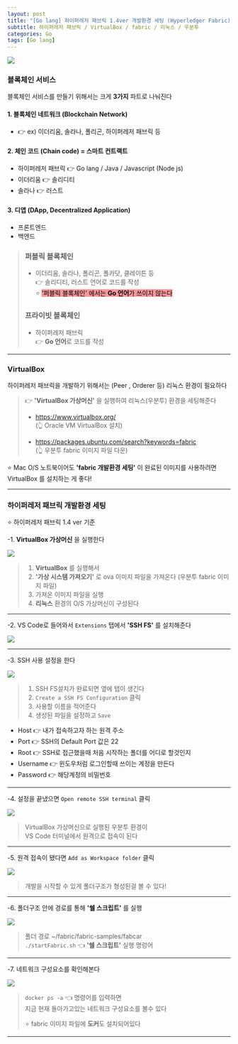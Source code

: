 ```yaml
---
layout: post
title: "[Go lang] 하이퍼레저 패브릭 1.4ver 개발환경 세팅 (Hyperledger Fabric)"
subtitle: 하이퍼레저 패브릭 / VirtualBox / fabric / 리눅스 / 우분투
categories: Go
tags: [Go lang]
---
```


![](https://velog.velcdn.com/images/-__-/post/342d4af4-84df-4d9a-8dc0-f9fe18271ebe/image.png)

### 블록체인 서비스

블록체인 서비스를 만들기 위해서는 크게 **3가지** 파트로 나눠진다

#### 1. 블록체인 네트워크 (Blockchain Network)

- 👉 ex) 이더리움, 솔라나, 폴리곤, 하이퍼레저 패브릭 등

#### 2. 체인 코드 (Chain code) = 스마트 컨트랙트

- 하이퍼레저 패브릭 👉 Go lang / Java / Javascript (Node js)
- 이더리움 👉 솔리디티
- 솔라나 👉 러스트

#### 3. 디앱 (DApp, Decentralized Application)

- 프론트엔드
- 백엔드

> ### 퍼블릭 블록체인
>
> - 이더리움, 솔라나, 폴리곤, 폴카닷, 클레이튼 등<br>
>   👉 솔리디티, 러스트 언어로 코드를 작성<br>
>   ⭐ <span style="background-color:#F7969A; color:#000;">'퍼블릭 블록체인' 에서는 **Go 언어**가 쓰이지 않는다</span><br>
>
> ### 프라이빗 블록체인
>
> - 하이퍼레저 패브릭<br>
>   👉 **Go 언어**로 코드를 작성

---

### VirtualBox

하이퍼레저 패브릭을 개발하기 위해서는 (Peer , Orderer 등) 리눅스 환경이 필요하다

> 👉 **'VirtualBox 가상머신'** 을 실행하여 리눅스(우분투) 환경을 세팅해준다<br>
>
> - <https://www.virtualbox.org/><br>
>   (👆 Oracle VM VirtualBox 설치)<br>
>
> - <https://packages.ubuntu.com/search?keywords=fabric><br>
>   (👆 우분투 fabric 이미지 파일 다운)

⭐ Mac O/S 노트북이어도 **'fabric 개발환경 세팅'** 이 완료된 이미지를 사용하려면 VirtualBox 를 설치하는 게 좋다!

---

### 하이퍼레저 패브릭 개발환경 세팅

⭐ 하이퍼레저 패브릭 1.4 ver 기준

-1. **VirtualBox 가상머신** 을 실행한다

![](https://velog.velcdn.com/images/-__-/post/82f60c94-3031-4384-a9bb-d4d87efaf8b0/image.png)

> 1. **VirtualBox** 를 실행해서
> 2. **'가상 시스템 가져오기'** 로 ova 이미지 파일을 가져온다 (우분투 fabric 이미지 파일)
> 3. 가져온 이미지 파일을 실행
> 4. **리눅스** 환경의 O/S 가상머신이 구성된다

---

-2. VS Code로 들어와서 `Extensions` 탭에서 **'SSH FS'** 를 설치해준다

![](https://velog.velcdn.com/images/-__-/post/a8cc6baa-0e4a-4c6b-8d85-6054cf7d8f3f/image.png)

---

-3. SSH 사용 설정을 한다

![](https://velog.velcdn.com/images/-__-/post/53b848e5-8547-474d-b1d2-7293fcd1c215/image.png)

> 1. SSH FS설치가 완료되면 옆에 탭이 생긴다
> 2. `Create a SSH FS Configuration` 클릭
> 3. 사용할 이름을 적어준다
> 4. 생성된 파일을 설정하고 `Save`

- Host 👉 내가 접속하고자 하는 원격 주소
- Port 👉 SSH의 Default Port 값은 22
- Root 👉 SSH로 접근했을때 처음 시작하는 폴더를 어디로 할것인지
- Username 👉 윈도우처럼 로그인할때 쓰이는 계정을 만든다
- Password 👉 해당계정의 비밀번호

---

-4. 설정을 끝냈으면 `Open remote SSH terminal` 클릭

![](https://velog.velcdn.com/images/-__-/post/5faa860e-45ba-47e8-ad5b-3a02db3bc4a9/image.png)

> VirtualBox 가상머신으로 실행된 우분투 환경이<br>
> VS Code 터미널에서 원격으로 접속이 된다

---

-5. 원격 접속이 됐다면 `Add as Workspace folder` 클릭

![](https://velog.velcdn.com/images/-__-/post/9445f2e5-8c37-4c9a-a86f-30a59599a672/image.png)

> 개발을 시작할 수 있게 폴더구조가 형성된걸 볼 수 있다!

---

-6. 폴더구조 안에 경로를 통해 **'쉘 스크립트'** 를 실행

![](https://velog.velcdn.com/images/-__-/post/5703007a-1567-4c1c-a42d-4cab448f8fca/image.png)

> 폴더 경로 ~/fabric/fabric-samples/fabcar <br>
> `./startFabric.sh` 👈 **'쉘 스크립트'** 실행 명렁어

---

-7. 네트워크 구성요소를 확인해본다

![](https://velog.velcdn.com/images/-__-/post/6e6d2188-77fc-4146-96d0-9246f258288a/image.png)

> `docker ps -a` 👈 명령어를 입력하면<br>
> 지금 현재 돌아가고있는 네트워크 구성요소를 볼수 있다<br>
>
> ⭐ fabric 이미지 파일에 **도커**도 설치되어있다

---
